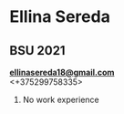 # Ellina Sereda  
## BSU 2021  
**ellinasereda18@gmail.com**  
<+375299758335>  
1. No work experience

